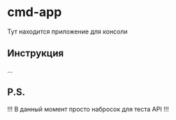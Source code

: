 # cmd-app

Тут находится приложение для консоли

## Инструкция

...

## P.S.
!!! В данный момент просто набросок для теста API !!!
